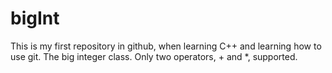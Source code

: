 # bigInt
This is my first repository in github, when learning C++ and learning how to use git.
The big integer class. Only two operators, + and *, supported.
